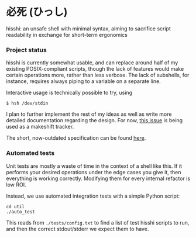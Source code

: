 # 必死 (ひっし)
hisshi: an unsafe shell with minimal syntax, aiming to sacrifice script
readability in exchange for short-term ergonomics

### Project status
hisshi is currently somewhat usable, and can replace around half of my existing
POSIX-compliant scripts, though the lack of features would make certain
operations more, rather than less verbose. The lack of subshells, for instance,
requires always piping to a variable on a separate line.

Interactive usage is technically possible to try, using
```
$ hsh /dev/stdin
```

I plan to further implement the rest of my ideas as well as write more detailed
documentation regarding the design. For now, [this
issue](https://github.com/michaelskyba/hisshi/issues/1) is being used as a
makeshift tracker.

The short, now-outdated specification can be found [here](./specification.md).

### Automated tests
Unit tests are mostly a waste of time in the context of a shell like this. If it
performs your desired operations under the edge cases you give it, then
everything is working correctly. Modifying them for every internal refactor is
low ROI.

Instead, we use automated integration tests with a simple Python script:
```
cd util
./auto_test
```
This reads from `./tests/config.txt` to find a list of test hisshi scripts to
run, and then the correct stdout/stderr we expect them to have.
